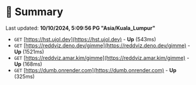 # 📖 Summary
Last updated: **10/10/2024, 5:09:56 PG "Asia/Kuala_Lumpur"**

- `GET` [https://hst.ujol.dev](https://hst.ujol.dev) - **Up** (543ms)
- `GET` [https://reddviz.deno.dev/gimme](https://reddviz.deno.dev/gimme) - **Up** (1521ms)
- `GET` [https://reddviz.amar.kim/gimme](https://reddviz.amar.kim/gimme) - **Up** (168ms)
- `GET` [https://dumb.onrender.com](https://dumb.onrender.com) - **Up** (325ms)
